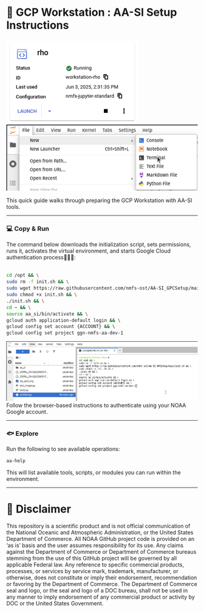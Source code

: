 # 📘 GCP Workstation : AA-SI Setup Instructions


![Step 3 Instructions](assets/instruction_1.png)
![Step 3 Instructions](assets/instruction_2.png)

This quick guide walks through preparing the GCP Workstation with AA-SI tools.

---

### 💻 Copy & Run

The command below downloads the initialization script, sets permissions, runs it, activates the virtual environment, and starts Google Cloud authentication process👤🔐🌐:

```bash

cd /opt && \
sudo rm -f init.sh && \
sudo wget https://raw.githubusercontent.com/nmfs-ost/AA-SI_GPCSetup/main/init.sh && \
sudo chmod +x init.sh && \
./init.sh && \
cd ~ && \
source aa_si/bin/activate && \
gcloud auth application-default login && \
gcloud config set account {ACCOUNT} && \ 
gcloud config set project ggn-nmfs-aa-dev-1 
```
![Step 3 Instructions](assets/instruction_3.png)
Follow the browser-based instructions to authenticate using your NOAA Google account.

---

### 🐟 Explore

Run the following to see available operations:

```bash
aa-help
```

This will list available tools, scripts, or modules you can run within the environment.

---

# 📜 Disclaimer
This repository is a scientific product and is not official communication of the National Oceanic and Atmospheric Administration, or the United States Department of Commerce. All NOAA GitHub project code is provided on an ‘as is’ basis and the user assumes responsibility for its use. Any claims against the Department of Commerce or Department of Commerce bureaus stemming from the use of this GitHub project will be governed by all applicable Federal law. Any reference to specific commercial products, processes, or services by service mark, trademark, manufacturer, or otherwise, does not constitute or imply their endorsement, recommendation or favoring by the Department of Commerce. The Department of Commerce seal and logo, or the seal and logo of a DOC bureau, shall not be used in any manner to imply endorsement of any commercial product or activity by DOC or the United States Government.
